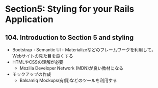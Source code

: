 # Section5: Styling for your Rails Application

## 104. Introduction to Section 5 and styling

- Bootstrap・Semantic UI・Materializeなどのフレームワークを利用して，Webサイトの見た目を良くする
- HTMLやCSSの理解が必要
  - Mozilla Developer Network (MDN)が良い教材になる
- モックアップの作成
  - Balsamiq Mockups(有償)などのツールを利用する

